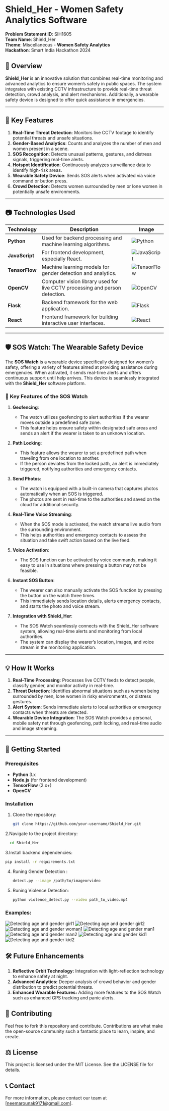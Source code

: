 # Shield_Her - Women Safety Analytics Software

**Problem Statement ID**: SIH1605  
**Team Name**: Shield_Her  
**Theme**: Miscellaneous - **Women Safety Analytics**  
**Hackathon**: Smart India Hackathon 2024

## 📜 Overview
**Shield_Her** is an innovative solution that combines real-time monitoring and advanced analytics to ensure women’s safety in public spaces. The system integrates with existing CCTV infrastructure to provide real-time threat detection, crowd analysis, and alert mechanisms. Additionally, a wearable safety device is designed to offer quick assistance in emergencies.

---

## 🌟 Key Features
1. **Real-Time Threat Detection**: Monitors live CCTV footage to identify potential threats and unsafe situations.
2. **Gender-Based Analytics**: Counts and analyzes the number of men and women present in a scene.
3. **SOS Recognition**: Detects unusual patterns, gestures, and distress signals, triggering real-time alerts.
4. **Hotspot Identification**: Continuously analyzes surveillance data to identify high-risk areas.
5. **Wearable Safety Device**: Sends SOS alerts when activated via voice command or button press.
6. **Crowd Detection**: Detects women surrounded by men or lone women in potentially unsafe environments.

---

## 📷 Technologies Used

| Technology       | Description                                    | Image |
|------------------|------------------------------------------------|-------|
| **Python**       | Used for backend processing and machine learning algorithms. | ![Python](https://upload.wikimedia.org/wikipedia/commons/c/c3/Python-logo-notext.svg) |
| **JavaScript**   | For frontend development, especially React.    | ![JavaScript](https://upload.wikimedia.org/wikipedia/commons/6/6a/JavaScript-logo.png) |
| **TensorFlow**   | Machine learning models for gender detection and analytics. | ![TensorFlow](https://upload.wikimedia.org/wikipedia/commons/2/2d/Tensorflow_logo.svg) |
| **OpenCV**       | Computer vision library used for live CCTV processing and person detection. | ![OpenCV](https://upload.wikimedia.org/wikipedia/commons/3/32/OpenCV_Logo_with_text_svg_version.svg) |
| **Flask**        | Backend framework for the web application.     | ![Flask](https://upload.wikimedia.org/wikipedia/commons/3/3c/Flask_logo.svg) |
| **React**        | Frontend framework for building interactive user interfaces. | ![React](https://upload.wikimedia.org/wikipedia/commons/a/a7/React-icon.svg) |

---

## 🛡️ SOS Watch: The Wearable Safety Device

The **SOS Watch** is a wearable device specifically designed for women’s safety, offering a variety of features aimed at providing assistance during emergencies. When activated, it sends real-time alerts and offers continuous support until help arrives. This device is seamlessly integrated with the **Shield_Her** software platform.

### 🔑 Key Features of the SOS Watch

1. **Geofencing**: 
   - The watch utilizes geofencing to alert authorities if the wearer moves outside a predefined safe zone. 
   - This feature helps ensure safety within designated safe areas and sends an alert if the wearer is taken to an unknown location.

2. **Path Locking**:
   - This feature allows the wearer to set a predefined path when traveling from one location to another. 
   - If the person deviates from the locked path, an alert is immediately triggered, notifying authorities and emergency contacts.

3. **Send Photos**:
   - The watch is equipped with a built-in camera that captures photos automatically when an SOS is triggered.
   - The photos are sent in real-time to the authorities and saved on the cloud for additional security.

4. **Real-Time Voice Streaming**:
   - When the SOS mode is activated, the watch streams live audio from the surrounding environment.
   - This helps authorities and emergency contacts to assess the situation and take swift action based on the live feed.

5. **Voice Activation**:
   - The SOS function can be activated by voice commands, making it easy to use in situations where pressing a button may not be feasible.

6. **Instant SOS Button**:
   - The wearer can also manually activate the SOS function by pressing the button on the watch three times.
   - This immediately sends location details, alerts emergency contacts, and starts the photo and voice stream.

7. **Integration with Shield_Her**:
   - The SOS Watch seamlessly connects with the Shield_Her software system, allowing real-time alerts and monitoring from local authorities.
   - The system can display the wearer’s location, images, and voice stream in the monitoring application.

---

## 💡 How It Works
1. **Real-Time Processing**: Processes live CCTV feeds to detect people, classify gender, and monitor activity in real-time.
2. **Threat Detection**: Identifies abnormal situations such as women being surrounded by men, lone women in risky environments, or distress gestures.
3. **Alert System**: Sends immediate alerts to local authorities or emergency contacts when threats are detected.
4. **Wearable Device Integration**: The SOS Watch provides a personal, mobile safety net through geofencing, path locking, and real-time audio and image streaming.

---

## 🚀 Getting Started

### Prerequisites
- **Python** 3.x
- **Node.js** (for frontend development)
- **TensorFlow** (2.x+)
- **OpenCV**

### Installation
1. Clone the repository:
   ```bash
   git clone https://github.com/your-username/Shield_Her.git
2.Navigate to the project directory:
  ```bash
    cd Shield_Her
```
3.Install backend dependencies:
``` bash
pip install -r requirements.txt
```
4. Runing Gender Detection :
   ```bash
   detect.py --image /path/to/imageorvideo
   ```
5. Runing Violence Detection:
   ```bash
   python violence_detect.py --video path_to_video.mp4
   ```
### Examples:
![Detecting age and gender girl1](https://github.com/user-attachments/assets/20cfad07-c9c6-46f5-a547-5d14974bb8c8)
![Detecting age and gender girl2](https://github.com/user-attachments/assets/05898dcb-da15-487d-8f1a-773235c5ef39)
![Detecting age and gender woman1](https://github.com/user-attachments/assets/bbf88875-b240-4367-b091-0573b201956f)
![Detecting age and gender man1](https://github.com/user-attachments/assets/4ae474ef-fad2-4090-a919-e60cc4eac63a)
![Detecting age and gender man2](https://github.com/user-attachments/assets/2ee8ad6b-8032-4dbe-a660-2d05bf2cc4e9)
![Detecting age and gender kid1](https://github.com/user-attachments/assets/f460da8a-c519-45c0-beb1-f915d395e05e)
![Detecting age and gender kid2](https://github.com/user-attachments/assets/6cc914c3-bf24-4263-9672-cef94b26e490)

## 🛠 Future Enhancements
1. **Reflective Orbit Technology:** Integration with light-reflection technology to enhance safety at night.
2. **Advanced Analytics:** Deeper analysis of crowd behavior and gender distribution to predict potential threats.
3. **Enhanced Wearable Features:** Adding more features to the SOS Watch such as enhanced GPS tracking and panic alerts.
## 🤝 Contributing
 Feel free to fork this repository and contribute. Contributions are what make the open-source community such a fantastic place to learn, inspire, and create.

## ⚖️ License
 This project is licensed under the MIT License. See the LICENSE file for details.

## 📞 Contact
 For more information, please contact our team at [neemarounak9171@gmail.com].
